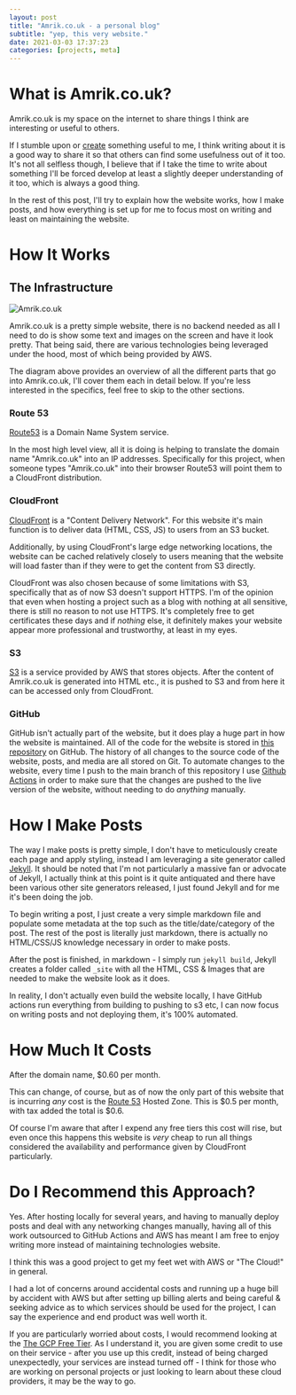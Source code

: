 ```yaml
---
layout: post
title: "Amrik.co.uk - a personal blog"
subtitle: "yep, this very website."
date: 2021-03-03 17:37:23
categories: [projects, meta]
---
```


# What is Amrik.co.uk?

Amrik.co.uk is my space on the internet to share things I think are interesting or useful to others.

If I stumble upon or [create](https://amrik.co.uk/categories/projects/) something useful to me, I think writing about it is a good way to share it so that others can find some usefulness out of it too.
It's not all selfless though, I believe that if I take the time to write about something I'll be forced develop at least a slightly deeper understanding of it too, which is always a good thing.

In the rest of this post, I'll try to explain how the website works, how I make posts, and how everything is set up for me to focus most on writing and least on maintaining the website.

# How It Works

## The Infrastructure

![Amrik.co.uk](https://amrik.co.uk/assets/posts/amrik-dot-de/Architecture.png)

Amrik.co.uk is a pretty simple website, there is no backend needed as all I need to do is show some text and images on the screen and have it look pretty. That being said, there are various technologies being leveraged under the hood, most of which being provided by AWS.

The diagram above provides an overview of all the different parts that go into Amrik.co.uk, I'll cover them each in detail below. If you're less interested in the specifics, feel free to skip to the other sections.

### Route 53

[Route53](https://aws.amazon.com/route53/) is a Domain Name System service.

In the most high level view, all it is doing is helping to translate the domain name "Amrik.co.uk" into an IP addresses. Specifically for this project, when someone types "Amrik.co.uk" into their browser Route53 will point them to a CloudFront distribution.

### CloudFront

[CloudFront](https://aws.amazon.com/cloudfront/) is a "Content Delivery Network". For this website it's main function is to deliver data (HTML, CSS, JS) to users from an S3 bucket.

Additionally, by using CloudFront's large edge networking locations, the website can be cached relatively closely to users meaning that the website will load faster than if they were to get the content from S3 directly.

CloudFront was also chosen because of some limitations with S3, specifically that as of now S3 doesn't support HTTPS. I'm of the opinion that even when hosting a project such as a blog with nothing at all sensitive, there is still no reason to not use HTTPS. It's completely free to get certificates these days and if _nothing_ else, it definitely makes your website appear more professional and trustworthy, at least in my eyes.

### S3

[S3](https://aws.amazon.com/s3/) is a service provided by AWS that stores objects. After the content of Amrik.co.uk is generated into HTML etc., it is pushed to S3 and from here it can be accessed only from CloudFront.

### GitHub

GitHub isn't actually part of the website, but it does play a huge part in how the website is maintained. All of the code for the website is stored in [this repository](https://github.com/AmrikSD/Amrik.co.uk) on GitHub. The history of all changes to the source code of the website, posts, and media are all stored on Git. To automate changes to the website, every time I push to the main branch of this repository I use [Github Actions](https://github.com/features/actions) in order to make sure that the changes are pushed to the live version of the website, without needing to do _anything_ manually.

# How I Make Posts

The way I make posts is pretty simple, I don't have to meticulously create each page and apply styling, instead I am leveraging a site generator called [Jekyll](https://jekyllrb.com/). It should be noted that I'm not particularly a massive fan or advocate of Jekyll, I actually think at this point is it quite antiquated and there have been various other site generators released, I just found Jekyll and for me it's been doing the job.

To begin writing a post, I just create a very simple markdown file and populate some metadata at the top such as the title/date/category of the post. The rest of the post is literally just markdown, there is actually no HTML/CSS/JS knowledge necessary in order to make posts.

After the post is finished, in markdown - I simply run `jekyll build`, Jekyll creates a folder called `_site` with all the HTML, CSS & Images that are needed to make the website look as it does.

In reality, I don't actually even build the website locally, I have GitHub actions run everything from building to pushing to s3 etc, I can now focus on writing posts and not deploying them, it's 100% automated.

# How Much It Costs

After the domain name, $0.60 per month.

This can change, of course, but as of now the only part of this website that is incurring _any_ cost is the [Route 53](https://aws.amazon.com/route53/pricing/) Hosted Zone. This is $0.5 per month, with tax added the total is $0.6.

Of course I'm aware that after I expend any free tiers this cost will rise, but even once this happens this website is _very_ cheap to run all things considered the availability and performance given by CloudFront particularly.

# Do I Recommend this Approach?

Yes. After hosting locally for several years, and having to manually deploy posts and deal with any networking changes manually, having all of this work outsourced to GitHub Actions and AWS has meant I am free to enjoy writing more instead of maintaining technologies website.

I think this was a good project to get my feet wet with AWS or "The Cloud!" in general.

I had a lot of concerns around accidental costs and running up a huge bill by accident with AWS but after setting up billing alerts and being careful & seeking advice as to which services should be used for the project, I can say the experience and end product was well worth it.

If you are particularly worried about costs, I would recommend looking at the [The GCP Free Tier](https://cloud.google.com/free/docs/gcp-free-tier). As I understand it, you are given some credit to use on their service - after you use up this credit, instead of being charged unexpectedly, your services are instead turned off - I think for those who are working on personal projects or just looking to learn about these cloud providers, it may be the way to go.

